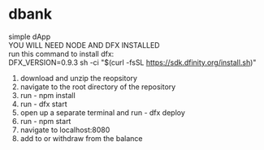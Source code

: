 # dbank
simple dApp <br>
YOU WILL NEED NODE AND DFX INSTALLED <br>
run this command to install dfx: <br>
DFX_VERSION=0.9.3 sh -ci "$(curl -fsSL https://sdk.dfinity.org/install.sh)"

1. download and unzip the reopsitory
2. navigate to the root directory of the repository
3. run - npm install
4. run - dfx start
5. open up a separate terminal and run - dfx deploy
6. run - npm start
7. navigate to localhost:8080
8. add to or withdraw from the balance
